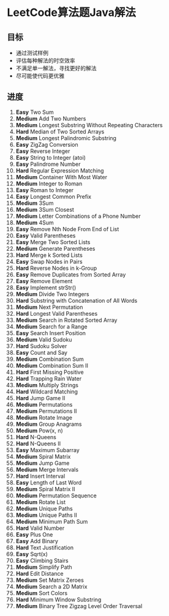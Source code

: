 # LeetCode算法题Java解法

## 目标
* 通过测试样例
* 评估每种解法的时空效率
* 不满足单一解法，寻找更好的解法
* 尽可能使代码更优雅

## 进度
1. **Easy** Two Sum
2. **Medium** Add Two Numbers
3. **Medium** Longest Substring Without Repeating Characters
4. **Hard** Median of Two Sorted Arrays
5. **Medium** Longest Palindromic Substring
6. **Easy** ZigZag Conversion
7. **Easy** Reverse Integer
8. **Easy** String to Integer (atoi)
9. **Easy** Palindrome Number
10. **Hard**  Regular Expression Matching
11. **Medium** Container With Most Water
12. **Medium** Integer to Roman
13. **Easy** Roman to Integer
14. **Easy** Longest Common Prefix
15. **Medium** 3Sum
16. **Medium** 3Sum Closest
17. **Medium** Letter Combinations of a Phone Number
18. **Medium** 4Sum
19. **Easy** Remove Nth Node From End of List
20. **Easy** Valid Parentheses
21. **Easy** Merge Two Sorted Lists
22. **Medium** Generate Parentheses
23. **Hard** Merge k Sorted Lists
24. **Easy** Swap Nodes in Pairs
25. **Hard** Reverse Nodes in k-Group
26. **Easy** Remove Duplicates from Sorted Array
27. **Easy** Remove Element
28. **Easy** Implement strStr()
29. **Medium** Divide Two Integers
30. **Hard** Substring with Concatenation of All Words
31. **Medium** Next Permutation
32. **Hard** Longest Valid Parentheses
33. **Medium** Search in Rotated Sorted Array
34. **Medium** Search for a Range
35. **Easy** Search Insert Position
36. **Medium** Valid Sudoku
37. **Hard** Sudoku Solver
38. **Easy** Count and Say
39. **Medium** Combination Sum
40. **Medium** Combination Sum II
41. **Hard** First Missing Positive
42. **Hard** Trapping Rain Water
43. **Medium** Multiply Strings
44. **Hard** Wildcard Matching
45. **Hard** Jump Game II
46. **Medium** Permutations
47. **Medium** Permutations II
48. **Medium** Rotate Image
49. **Medium** Group Anagrams
50. **Medium** Pow(x, n)
51. **Hard** N-Queens
52. **Hard** N-Queens II
53. **Easy** Maximum Subarray
54. **Medium** Spiral Matrix   
55. **Medium** Jump Game
56. **Medium** Merge Intervals
57. **Hard** Insert Interval
58. **Easy** Length of Last Word
59. **Medium** Spiral Matrix II
60. **Medium** Permutation Sequence
61. **Medium** Rotate List
62. **Medium** Unique Paths
63. **Medium** Unique Paths II
64. **Medium** Minimum Path Sum
65. **Hard** Valid Number
66. **Easy** Plus One
67. **Easy** Add Binary
68. **Hard** Text Justification
69. **Easy** Sqrt(x)
70. **Easy** Climbing Stairs
71. **Medium** Simplify Path
72. **Hard** Edit Distance
73. **Medium** Set Matrix Zeroes
74. **Medium** Search a 2D Matrix
75. **Medium** Sort Colors
76. **Hard** Minimum Window Substring
103. **Medium** Binary Tree Zigzag Level Order Traversal



